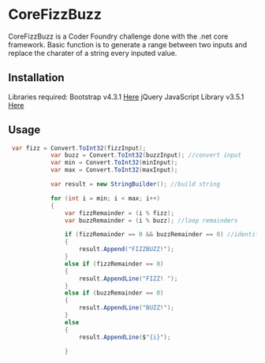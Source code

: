 # CoreFizzBuzz
CoreFizzBuzz is a Coder Foundry challenge done with the .net core framework. 
Basic function is to generate a range between two inputs and replace the charater of a string every inputed value.
## Installation
Libraries required:
 Bootstrap v4.3.1 [Here](https://getbootstrap.com/)
  jQuery JavaScript Library v3.5.1 [Here](https://jquery.com/)
## Usage
```C#
 var fizz = Convert.ToInt32(fizzInput);
            var buzz = Convert.ToInt32(buzzInput); //convert input
            var min = Convert.ToInt32(minInput);
            var max = Convert.ToInt32(maxInput);

            var result = new StringBuilder(); //build string

            for (int i = min; i < max; i++)
            {
                var fizzRemainder = (i % fizz);
                var buzzRemainder = (i % buzz); //loop remainders

                if (fizzRemainder == 0 && buzzRemainder == 0) //identify and repalce chars on string
                {
                    result.Append("FIZZBUZZ!");
                }
                else if (fizzRemainder == 0)
                {
                    result.AppendLine("FIZZ! ");
                }
                else if (buzzRemainder == 0)
                {
                    result.AppendLine("BUZZ!");
                }
                else
                {
                    result.AppendLine($"{i}");

                }
